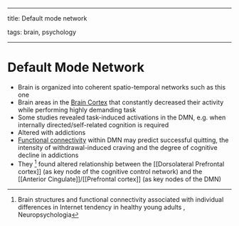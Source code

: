 
---

title: Default mode network

tags: brain, psychology

---

# Default Mode Network
- Brain is organized into coherent spatio-temporal networks such as this one
- Brain areas in the [Brain Cortex](Brain%20Cortex.md) that constantly decreased their activity while performing highly demanding task
- Some studies revealed task-induced activations in the DMN, e.g. when internally directed/self-related cognition is required
- Altered with addictions
- [Functional connectivity](Functional%20Connectivity.md) within DMN may predict successful quitting, the intensity of withdrawal-induced craving and the degree of cognitive decline in addictions
- They [^1] found altered relationship between the [[Dorsolateral Prefrontal cortex]] (as key node of the cognitive control network) and the [[Anterior Cingulate]]/[[Prefrontal cortex]] (as key nodes of the DMN)

[^1]: Brain structures and functional connectivity associated with individual differences in Internet tendency in healthy young adults , Neuropsychologia
































